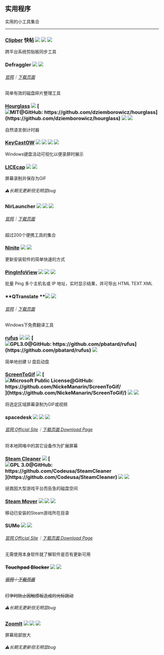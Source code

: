 ## 实用程序

实用的小工具集合

---

### [Clipber](http://clipber.com/clipber/) 快帖 ![](/assets/图片2.png) ![](/assets/china.png) ![](/assets/multi_platform.png)

跨平台系统剪贴板同步工具

### Defraggler ![](/assets/图片2.png) ![](/assets/earth-globe.png)

###### [官网](https://www.piriform.com/defraggler)｜[下载页面](https://www.piriform.com/defraggler/download)

简单有效的磁盘碎片整理工具

### [Hourglass](https://chris.dziemborowicz.com/apps/hourglass/) ![](/assets/图片2.png) [![](/assets/open-source-icon.png "MIT@GitHub: https://github.com/dziemborowicz/hourglass")](https://github.com/dziemborowicz/hourglass) ![](/assets/united-states.png) ![](/assets/usb.png)

自然语言倒计时器

### [KeyCastOW](https://brookhong.github.io/2014/04/28/keycast-on-windows.html) ![](/assets/图片2.png) ![](/assets/open-source-icon.png) ![](/assets/united-states.png) ![](/assets/usb.png)

Windows键盘活动可视化以便录屏时展示

### [LICEcap](http://www.cockos.com/licecap/) ![](/assets/图片2.png) ![](/assets/united-states.png)

屏幕录制并保存为GIF

###### ⚠长期无更新但无明显bug

### NirLauncher ![](/assets/图片2.png) ![](/assets/earth-globe.png) ![](/assets/usb.png)

###### [官网](http://launcher.nirsoft.net/)｜[下载页面](http://launcher.nirsoft.net/downloads/index.html)

超过200个便携工具的集合

### [Ninite](https://ninite.com/) ![](/assets/图片2.png) ![](/assets/earth-globe.png)

更新安装软件的简单快速的方式

### [PingInfoView](http://www.nirsoft.net/utils/multiple_ping_tool.html) ![](/assets/图片2.png) ![](/assets/earth-globe.png) ![](/assets/usb.png)

批量 Ping 多个主机名或 IP 地址，实时显示结果，并可导出 HTML TEXT XML

### **QTranslate **![](/assets/图片2.png) ![](/assets/earth-globe.png)

###### [官网](https://quest-app.appspot.com/)｜[下载页面](https://quest-app.appspot.com/download)

Windows下免费翻译工具

### [rufus](http://rufus.akeo.ie/) ![](/assets/图片2.png) ![](/assets/earth-globe.png) [![](/assets/open-source-icon.png "GPL3.0@GitHub: https://github.com/pbatard/rufus")](https://github.com/pbatard/rufus) ![](/assets/usb.png)

简单地创建 U 盘启动盘

### [ScreenToGif](http://www.screentogif.com/) ![](/assets/图片2.png) [![](/assets/open-source-icon.png "Microsoft Public License@GitHub: https://github.com/NickeManarin/ScreenToGif/")](https://github.com/NickeManarin/ScreenToGif/) ![](/assets/earth-globe.png) ![](/assets/usb.png)

将选定区域屏幕录制为GIF或视频

### spacedesk ![](/assets/图片2.png) ![](/assets/united-states.png) ![](/assets/multi_platform.png)

###### [官网 Official Site](http://www.spacedesk.net/)｜[下载页面 Download Page](http://spacedesk.ph/download/)

将本地网咯中的其它设备作为扩展屏幕

### [Steam Cleaner](https://github.com/Codeusa/SteamCleaner) ![](/assets/图片2.png) [![](/assets/open-source-icon.png "GPL 3.0@GitHub: https://github.com/Codeusa/SteamCleaner")](https://github.com/Codeusa/SteamCleaner) ![](/assets/united-states.png) ![](/assets/usb.png)

拯救因大型游戏平台而告急的磁盘空间

### [Steam Mover](http://www.traynier.com/software/steammover) ![](/assets/图片2.png) ![](/assets/united-states.png) ![](/assets/usb.png)

移动已安装的Steam游戏所在目录

### SUMo ![](/assets/图片2.png) ![](/assets/earth-globe.png)

###### [官网 Official Site](http://www.kcsoftwares.com/?sumo)｜[下载页面 Download Page](http://www.kcsoftwares.com/?download)

无需使用本身软件就了解软件是否有更新可用

### ~~Touchpad Blocker~~ ![](/assets/图片2.png) ![](/assets/united-states.png)

###### [~~官网~~](http://touchpad-blocker.com/)~~｜~~[~~下载页面~~](http://touchpad-blocker.com/download/)

~~打字时防止因触摸板造成的光标跳动~~

###### ⚠长期无更新但无明显bug

### [ZoomIt](https://technet.microsoft.com/en-us/sysinternals/zoomit.aspx) ![](/assets/图片2.png) ![](/assets/united-states.png) ![](/assets/usb.png)

屏幕局部放大

###### ⚠长期无更新但无明显bug




